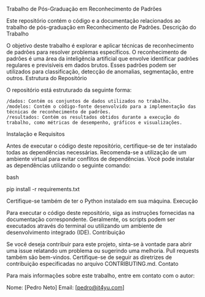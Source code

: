 Trabalho de Pós-Graduação em Reconhecimento de Padrões

Este repositório contém o código e a documentação relacionados ao trabalho de pós-graduação em Reconhecimento de Padrões.
Descrição do Trabalho

O objetivo deste trabalho é explorar e aplicar técnicas de reconhecimento de padrões para resolver problemas específicos. O reconhecimento de padrões é uma área da inteligência artificial que envolve identificar padrões regulares e previsíveis em dados brutos. Esses padrões podem ser utilizados para classificação, detecção de anomalias, segmentação, entre outros.
Estrutura do Repositório

O repositório está estruturado da seguinte forma:

    /dados: Contém os conjuntos de dados utilizados no trabalho.
    /modelos: Contém o código-fonte desenvolvido para a implementação das técnicas de reconhecimento de padrões.
    /resultados: Contém os resultados obtidos durante a execução do trabalho, como métricas de desempenho, gráficos e visualizações.

Instalação e Requisitos

Antes de executar o código deste repositório, certifique-se de ter instalado todas as dependências necessárias. Recomenda-se a utilização de um ambiente virtual para evitar conflitos de dependências. Você pode instalar as dependências utilizando o seguinte comando:

bash

pip install -r requirements.txt

Certifique-se também de ter o Python instalado em sua máquina.
Execução

Para executar o código deste repositório, siga as instruções fornecidas na documentação correspondente. Geralmente, os scripts podem ser executados através do terminal ou utilizando um ambiente de desenvolvimento integrado (IDE).
Contribuição

Se você deseja contribuir para este projeto, sinta-se à vontade para abrir uma issue relatando um problema ou sugerindo uma melhoria. Pull requests também são bem-vindos. Certifique-se de seguir as diretrizes de contribuição especificadas no arquivo CONTRIBUTING.md.
Contato

Para mais informações sobre este trabalho, entre em contato com o autor:

Nome: [Pedro Neto]
Email: [pedro@it4yu.com]
